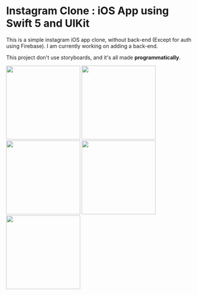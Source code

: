 # Instagram Clone : iOS App using Swift 5 and UIKit
This is a simple instagram iOS app clone, without back-end (Except for auth using Firebase).
I am currently working on adding a back-end.

This project don't use storyboards, and it's all made **programmatically**.

<img src="https://lh3.googleusercontent.com/uQpBqHJbwLW6MiFjNuZvIalYUaPFfV1WmOrXidocPNXGHVKZc8CcLtAYvZSq4lTZHTNDJMpQV8vYpiZU9HTwswqJspIuSsPxuJ-dAab6AxSsR6kH_h1qUYQgyw2GP1wampYFOpYNOuW7ZPCiU0pcvZSbR_fuIgzsIOyILEe8KNLjTlBI6js_04YkKiP9U2SyVc-k75dSgiRfBKX6fMEKrbhrUpJcWfcq0YrfGl2c1y1b6kxLpiZfn_aKXxrFs2HFfzh6RZ8oKQU07gAPDwQes9fSr5K7u59k2naU0Yp1sUZI7wvS5k6-TmlHqf3yNkYF8trx2NP4IxaOm5H7sMLKJQCBqy63_waX0boxywu4sXd1r7VhqhTF6gNRQ6xc15y3nq8Z60dixP0JEwb3RNlpl_31Lj6GL8g1ucekteUGMMGnicRdz9KUQhpK6SYz-_IlPLpuY7bjfrPTFV8q4o5q8aWwFudQQY6H2SR-ivXcGlSFi3dWdXAbna26kUGrYPGgrzTjAzIQWCjy-s2vSRxDEoJgaSJvQ8X_AxMS7Q3sJgATwhB7n1Ltyuk_DqgHVPYF4EC0sdeixviPYcV7ABPWhLt5O0D0_I4PF5DDUVNCo1-jk6ylduCL32hnilQ9Cjf7aWdPOSzQHXrXoBn0aYKtMvlib8mS5MEaNs7Z2jq49e4Lc2U4od4kuKXWaf4LPxncvlvx-HbWM6baPgAdk-K_hC5l=w940-h2030-no?authuser=1" width="200">
<img src="https://lh3.googleusercontent.com/X-D0luEgliYwKxc4sXFYW-shWDxX_wRXWswfZzY4nZi7TdIRxWg7CXJ1NqGSAvZyl0fTsI8BGeUB9xsijNDZk97Yu-MMDKDnj8hy_M4h8VfFRUcBgJ3WOKE5_QyX9UHi-8cZL3A28M_6jWJKEmnGx920PMDakn1pJh3nElsc6RO1lAZEtwbLi3tLQaZYswKkpNKyUGy2ilEAVuWt-xr1ItbO9Quezme_UCsVTeXrcIdolfmkYleo9DPqNYObwbUKQbnHqk3JykHoWk39JizYre0ERJq4YuqdRWM4wsGMB9vrAlUQPcxgM_KBGBUWnSeMDfSVXMUoeiYewrySF-qf4-o81_FMvmowmZA2BntyWtuso2mS3im0lhrxgP-erdI_PfR_akl0kSkLTBOwQCdV1XQ0yYrxd0_vUkGmgh2gpzrhkrQJHs8u1Z8EISwM2dsW2gh9FrZORJfE5E2Z3txwgbqFk5FUuW4T32jpG08L_yW-VS4xMEHaN5Yt93ZzDNE8AeQTibXGu770T_0Z4JCLuiQj4_tals00VKMOSfINS7x_Dk8dIznaWWJUgNf646xqCR0FSu0Qguy025NO2yyXF0StExK-ly3FoFfOVf8PojF-VQHcnskywpUFZRfqnbCjmOMJKQlJKb8-90f8zOXqueCMcLYFhyWWKA9RRj4Gzlez9RY69jAPdNKLuuRIG7N8HsAmtrpRc4rnVWY3qxjqp90S=w940-h2030-no?authuser=1" width="200">
<img src="https://lh3.googleusercontent.com/e-JI-PoiYAo6--YfhmJxDed4jVKOyCKCUyQQbRWAcJhspAjazm1-nxvCqX1cvmFkgijOiHgj9vqn_dwr2_BPupxMf4z5MDfNkcvtB4yp9AdZQHTjMtYu2j95xNH4IkRJB6y_gvbuqXOJ6FyWTik-tmOwVRWV-urtiATP-QvfhCpTcSa7zzAXVdHQ8TGSPdUZn0tVIvSPS-fqmluWOzHKxmF1NpzCvkzM3KooM_lr4VEEfgDpEaXDQ2VUFPNHqcY9nMhlK6ZdPGgu3ipBzH_VoNFixGU1xnQmRiS9EqiktEo3NBrPF3dE-uZ_y5jW8iwIEBgvIbYw9Do-PfMsQbkPOWaLYfL6dtou-g2yP7j-CcxQIHLNDQVZ4BhBDmIjAOHFzpfb_l1ESPyggQr9hMVT9f958fYNejxEYBtMjRyfYHvc-TXG5DiQSzrEj1b7WHyB7E-EileMUmsenWOzgz3H4ikmsj4Oa6OXpxvJIikYNh9w1-9SkMxckGrJ1EHGO40EJpPidipEl8AMO5_VZAXKuT71jMeMBAwRpVXZUClCc1NJMpbP7E2ndBCPk2kzii5EaOZH2AJxlba1T2PvbuA7AhZOrCe7N5DrcR9Vl3FdUNAL01OgDeNxDJBVtb_ShwiZrKdaNFsjFj7mBWPJZZBGIw-W3AD2viGppYamhMYVrwmGSrEOyqCH_1totHElKlb4vDjobQwEM3iCZvsmBRrDkov5=w940-h2030-no?authuser=1" width="200">
<img src="https://lh3.googleusercontent.com/CuTIGTYMZ33rR0h19X2ySl4F91KVR5gVeRAIb9aYyLc13VQQanCI9yjqczpNReUzb_0EHb4oABtyDIW0y8rGlvmXLgS5oB-fCAKkXLd0aaFSZeOJN_kC_QgqGff1ig9KBQMd2k_hG3-7WS8YIFc42cMevh4lB_opI4DEKVlylqUr-l5tjnLC1L4gREMA47by73UnaylzeRMpiLKhC6xBm-Q_KK0_xmsBKyRAPeDlAfkTQ9JsjspGAqxJ7CnorHHp3jpWy6dqijw66hb72fX0gWeM7dJCFZ4dRRuweMmnjtGFDBpQBmradDI0a-9-Qdx_5HmKrGSYpGkR0G7dxhnzwBbG_YikruTVTDdRNYE3XnKhebpfWPqn59rJPaYfhOMGFSX_1saoDj0nOmIP4BjRaGtScu9QUI4_4WXKRGxMYCkdH7yIsnuaF3jbaWjf9-Wzi9WOpz6tyLlQqVuJIBxgPj39N86P8O1-MRh4ANIFAUrnZGcChUG3Ii__S_ShFuJmX9ql72vgYPlk64hVNdoHq1yn62eaLFGQjqc4jl9dkSY16YYxuTeb15C3JyIc6eL9RWkWjIWdCxGWPTDb5tSJXa-Iqu6RNcDXr5k_rEfwJNKH0mktRrvPIr-qYpLNeqFrAS7tCkuzCZzpdyKW_ipimQle5UxpIxE0ovMVx_Vv6hKRReWoyvSraEarZsxk1BwWDtFPIS4_RDtdAkwhttrcxaOz=w940-h2030-no?authuser=1" width="200">
<img src="https://lh3.googleusercontent.com/2Anhxmc4CkRPTT4wJM1TQdGDQWJvCR4mvezZ093f8Bhc78UeWlJXWTgze-pwnfNtnZ2FPPgAexu8mSV6R6ICHRy9f_MtHglpxdYMYb87SULUXCecyEpcf2zRai4Dc_IQcKv0kaeVAGEAhjOsdVE2uq2-HcpF3ILtOWIA7G42zk6ukGbLneMDUd5R5FDXMPhVmUA4hQEA9lCxXKf_0q2ro5BFForsB78n6RwoCOjjFayUS_P5mmirPu-AKcw5I2IuTu3URK9Zs40W7Sh9BARpBEOyGZ00a9dv43_hzmnsrPnu5IeIXqQHVURXCtzAvon9M20NG0xUrbVOFk-hPZSKJn0s4QgB_Z_GJ-Bwfz687AvYEaGsyHe_tzoPl18MTEB2O266Adi1Q5xSUQzFUQbWFn3PxcwyhkakvlgeMiViNpnVGQ-diOBjEBgY2NdGDE4sBSYHd1n1a55o7-PlbodIpkuY1BgRE93I_wj23hkH4S7cIxZZ-DH2TJeVCXRC_5ZTDrdD8pL8StB8Al1oHHb1ldm0ZellzIBX5WyJeQA6hp27ejK6s_Tx98OTQ9OOxgrQrVO8IekrZ_nHGo1VvZilhsgs82PN7fzt0O4MIg7OPM5A3ZSXG2jE2icVORUstn6rlHIq_rcVrk3-uQwY5f5vtMP8ZKVBpe2D1cVKbnmFd1PvEnW7Xg7cVKAmqnjm9Mp6rgkWZrLgfz1rizuJ0JohbP96=w940-h2030-no?authuser=1" width="200">
